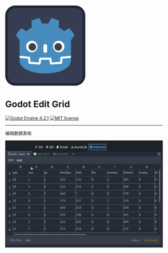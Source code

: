 ![Plugin Logo](icon.svg)

# Godot Edit Grid

[![Godot Engine 4.2.1](https://img.shields.io/badge/Godot%20Engine-4.2.1-blue)](https://godotengine.org/)
[![MIT license](https://img.shields.io/badge/license-MIT-blue.svg)](https://lbesson.mit-license.org/)


---

编辑数据表格

![界面](addons/edit_grid/assets/2024-03-21_205100.png)
